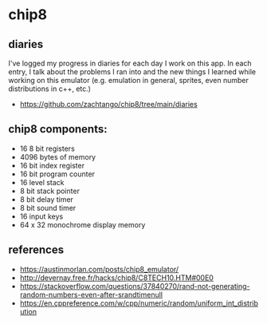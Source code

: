 # chip8

## diaries
I've logged my progress in diaries for each day I work on this app. In each entry, I talk about the problems I ran into and the
new things I learned while working on this emulator (e.g. emulation in general, sprites, even number distributions in c++, etc.)
- https://github.com/zachtango/chip8/tree/main/diaries


## chip8 components:
- 16 8 bit registers
- 4096 bytes of memory
- 16 bit index register
- 16 bit program counter
- 16 level stack
- 8 bit stack pointer
- 8 bit delay timer
- 8 bit sound timer
- 16 input keys
- 64 x 32 monochrome display memory

## references
- https://austinmorlan.com/posts/chip8_emulator/
- http://devernay.free.fr/hacks/chip8/C8TECH10.HTM#00E0
- https://stackoverflow.com/questions/37840270/rand-not-generating-random-numbers-even-after-srandtimenull
- https://en.cppreference.com/w/cpp/numeric/random/uniform_int_distribution
